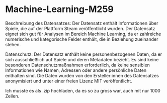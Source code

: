 # Machine-Learning-M259

Beschreibung des Datensatzes:
Der Datensatz enthält Informationen über Spiele, die auf der Plattform Steam veröffentlicht wurden. 
Der Datensatz eignet sich gut für Analysen im Bereich Machine Learning, da er zahlreiche numerische und kategorische Felder enthält, die in Beziehung zueinander stehen.

Datenschutz:
Der Datensatz enthält keine personenbezogenen Daten, da er sich ausschließlich auf Spiele und deren Metadaten bezieht. Es sind keine besonderen Datenschutzmaßnahmen erforderlich, da keine sensiblen Informationen wie Namen, Adressen oder andere persönliche Daten enthalten sind. Die Daten wurden von den Ersteller:innen des Datensatzes anonymisiert und unter einer freien Lizenz MIT veröffentlicht.


Ich musste es als .zip hochladen, da es so zu gross war, auch mit nur 1000 Zeilen.
